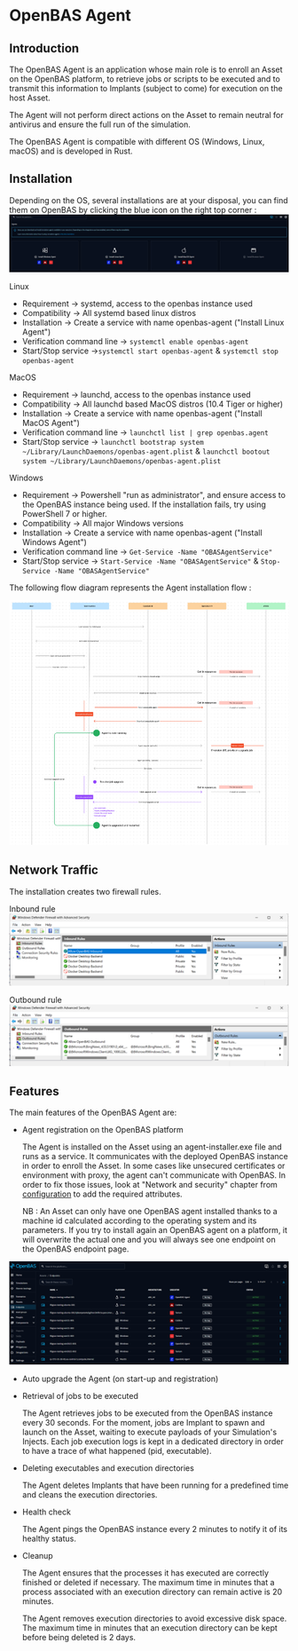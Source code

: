 # OpenBAS Agent

## Introduction

The OpenBAS Agent is an application whose main role is to enroll an Asset on the OpenBAS platform,
to retrieve jobs or scripts to be executed and to transmit this information to Implants (subject to come)
for execution on the host Asset.

The Agent will not perform direct actions on the Asset to remain neutral for antivirus and ensure the full run of the simulation.

The OpenBAS Agent is compatible with different OS (Windows, Linux, macOS) and is developed in Rust.

## Installation

Depending on the OS, several installations are at your disposal, you can find them on OpenBAS by clicking the blue icon on the right top corner :
![Agents](../administration/assets/agents.png)

Linux

  - Requirement → systemd, access to the openbas instance used
  - Compatibility → All systemd based linux distros
  - Installation → Create a service with name openbas-agent ("Install Linux Agent")
  - Verification command line → `systemctl enable openbas-agent`
  - Start/Stop service →`systemctl start openbas-agent` & `systemctl stop openbas-agent`

MacOS

  - Requirement → launchd, access to the openbas instance used
  - Compatibility → All launchd based MacOS distros (10.4 Tiger or higher)
  - Installation → Create a service with name openbas-agent ("Install MacOS Agent")
  - Verification command line → `launchctl list | grep openbas.agent`
  - Start/Stop service → `launchctl bootstrap system ~/Library/LaunchDaemons/openbas-agent.plist` & `launchctl bootout system ~/Library/LaunchDaemons/openbas-agent.plist`

Windows

  - Requirement → Powershell "run as administrator", and ensure access to the OpenBAS instance being used. If the installation fails, try using PowerShell 7 or higher.
  - Compatibility → All major Windows versions
  - Installation → Create a service with name openbas-agent ("Install Windows Agent")
  - Verification command line → `Get-Service -Name "OBASAgentService"`
  - Start/Stop service → `Start-Service -Name "OBASAgentService"` & `Stop-Service -Name "OBASAgentService"`

The following flow diagram represents the Agent installation flow :

![img.png](../administration/assets/agent_installation_flow_diagram.png)

## Network Traffic

The installation creates two firewall rules.

Inbound rule
![Inbound rule](../administration/assets/inbound-rule.png)

Outbound rule
![Outbound rule](../administration/assets/outbound-rule.png)

## Features

The main features of the OpenBAS Agent are:

- Agent registration on the OpenBAS platform

  The Agent is installed on the Asset using an agent-installer.exe file and runs as a service.
  It communicates with the deployed OpenBAS instance in order to enroll the Asset. In some cases
  like unsecured certificates or environment with proxy, the agent can't communicate with OpenBAS.
  In order to fix those issues, look at "Network and security" chapter from [configuration](https://docs.openbas.io/latest/deployment/configuration)
  to add the required attributes.

  NB : An Asset can only have one OpenBAS agent installed thanks to a machine id calculated according
  to the operating system and its parameters. If you try to install again an OpenBAS agent on a platform, it will
  overwrite the actual one and you will always see one endpoint on the OpenBAS endpoint page.

![Agent assets status](../administration/assets/agent_assets_status.png)

- Auto upgrade the Agent (on start-up and registration)

- Retrieval of jobs to be executed

  The Agent retrieves jobs to be executed from the OpenBAS instance every 30 seconds.
  For the moment, jobs are Implant to spawn and launch on the Asset, waiting to execute payloads of your Simulation's Injects.
  Each job execution logs is kept in a dedicated directory in order to have a trace of what happened (pid, executable).

- Deleting executables and execution directories

  The Agent deletes Implants that have been running for a predefined time and cleans the execution directories.

- Health check

  The Agent pings the OpenBAS instance every 2 minutes to notify it of its healthy status.

- Cleanup

  The Agent ensures that the processes it has executed are correctly finished or deleted if necessary. 
  The maximum time in minutes that a process associated with an execution directory can remain active is 20 minutes.

  The Agent removes execution directories to avoid excessive disk space. 
  The maximum time in minutes that an execution directory can be kept before being deleted is 2 days.
